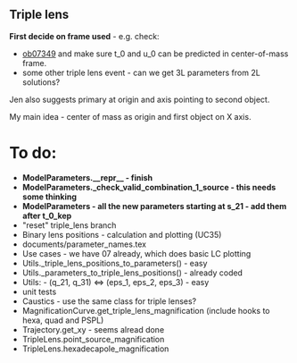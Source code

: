 ## Triple lens

**First decide on frame used** - e.g. check:
* [ob07349](https://ui.adsabs.harvard.edu/#abs/2016AJ....152..125B/abstract) and make sure t\_0 and u\_0 can be predicted in center-of-mass frame.
* some other triple lens event - can we get 3L parameters from 2L solutions?

Jen also suggests primary at origin and axis pointing to second object.

My main idea - center of mass as origin and first object on X axis.

# To do:

* __ModelParameters.\_\_repr\_\_ - finish__
* __ModelParameters.\_check\_valid\_combination\_1\_source - this needs some thinking__
* __ModelParameters - all the new parameters starting at s\_21 - add them after t\_0\_kep__
* "reset" triple\_lens branch
* Binary lens positions - calculation and plotting (UC35)
* documents/parameter\_names.tex
* Use cases - we have 07 already, which does basic LC plotting
* Utils.\_triple\_lens\_positions\_to\_parameters() - easy
* Utils.\_parameters\_to\_triple\_lens\_positions() - already coded
* Utils: - (q\_21, q\_31) <=> (eps\_1, eps\_2, eps\_3) - easy
* unit tests
* Caustics - use the same class for triple lenses?
* MagnificationCurve.get\_triple\_lens\_magnification (include hooks to hexa, quad and PSPL)
* Trajectory.get\_xy - seems alread done
* TripleLens.point\_source\_magnification
* TripleLens.hexadecapole\_magnification

